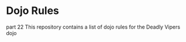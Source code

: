 Dojo Rules
==========

part 22  This repository contains a list of dojo rules for the Deadly Vipers dojo

